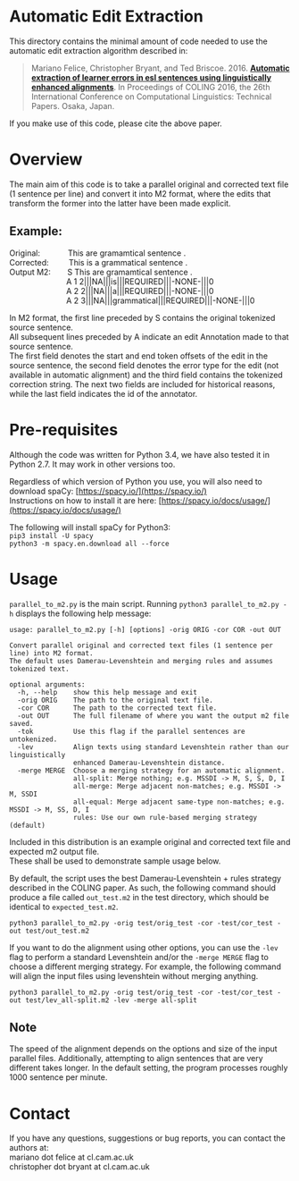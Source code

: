# Automatic Edit Extraction

This directory contains the minimal amount of code needed to use the automatic edit extraction algorithm described in:

> Mariano Felice, Christopher Bryant, and Ted Briscoe. 2016. [**Automatic extraction of learner errors in esl sentences using linguistically enhanced alignments**](http://aclweb.org/anthology/C/C16/C16-1079.pdf). In Proceedings of COLING 2016, the 26th International Conference on Computational Linguistics: Technical Papers. Osaka, Japan.

If you make use of this code, please cite the above paper.

# Overview

The main aim of this code is to take a parallel original and corrected text file (1 sentence per line) and convert it into M2 format, where the edits that transform the former into the latter have been made explicit.

## Example:  
Original: &emsp;&emsp;&emsp; This are gramamtical sentence .  
Corrected: &emsp;&emsp; This is a grammatical sentence .  
Output M2: &emsp;&nbsp;&nbsp; S This are gramamtical sentence .  
&emsp;&emsp;&emsp;&emsp;&emsp;&emsp;&emsp; A 1 2|||NA|||is|||REQUIRED|||-NONE-|||0  
&emsp;&emsp;&emsp;&emsp;&emsp;&emsp;&emsp; A 2 2|||NA|||a|||REQUIRED|||-NONE-|||0  	
&emsp;&emsp;&emsp;&emsp;&emsp;&emsp;&emsp; A 2 3|||NA|||grammatical|||REQUIRED|||-NONE-|||0  

In M2 format, the first line preceded by S contains the original tokenized source sentence.  
All subsequent lines preceded by A indicate an edit Annotation made to that source sentence.  
The first field denotes the start and end token offsets of the edit in the source sentence, the second field denotes the error type for the edit (not available in automatic alignment) and the third field contains the tokenized correction string. The next two fields are included for historical reasons, while the last field indicates the id of the annotator.

# Pre-requisites

Although the code was written for Python 3.4, we have also tested it in Python 2.7. It may work in other versions too.

Regardless of which version of Python you use, you will also need to download spaCy: [https://spacy.io/](https://spacy.io/)  
Instructions on how to install it are here: [https://spacy.io/docs/usage/](https://spacy.io/docs/usage/)

The following will install spaCy for Python3:  
`pip3 install -U spacy`  
`python3 -m spacy.en.download all --force`  

# Usage

`parallel_to_m2.py` is the main script. Running `python3 parallel_to_m2.py -h` displays the following help message:

```
usage: parallel_to_m2.py [-h] [options] -orig ORIG -cor COR -out OUT

Convert parallel original and corrected text files (1 sentence per line) into M2 format.
The default uses Damerau-Levenshtein and merging rules and assumes tokenized text.

optional arguments:
  -h, --help    show this help message and exit
  -orig ORIG    The path to the original text file.
  -cor COR      The path to the corrected text file.
  -out OUT      The full filename of where you want the output m2 file saved.
  -tok          Use this flag if the parallel sentences are untokenized.
  -lev          Align texts using standard Levenshtein rather than our linguistically 
                enhanced Damerau-Levenshtein distance.
  -merge MERGE  Choose a merging strategy for an automatic alignment.
                all-split: Merge nothing; e.g. MSSDI -> M, S, S, D, I
                all-merge: Merge adjacent non-matches; e.g. MSSDI -> M, SSDI
                all-equal: Merge adjacent same-type non-matches; e.g. MSSDI -> M, SS, D, I
                rules: Use our own rule-based merging strategy (default)
```

Included in this distribution is an example original and corrected text file and expected m2 output file.  
These shall be used to demonstrate sample usage below.

By default, the script uses the best Damerau-Levenshtein + rules strategy described in the COLING paper. As such, the following command should produce a file called `out_test.m2` in the test directory, which should be identical to `expected_test.m2`.

`python3 parallel_to_m2.py -orig test/orig_test -cor -test/cor_test -out test/out_test.m2`

If you want to do the alignment using other options, you can use the `-lev` flag to perform a standard Levenshtein and/or the `-merge MERGE` flag to choose a different merging strategy. For example, the following command will align the input files using levenshtein without merging anything.

`python3 parallel_to_m2.py -orig test/orig_test -cor -test/cor_test -out test/lev_all-split.m2 -lev -merge all-split`

## Note
The speed of the alignment depends on the options and size of the input parallel files. Additionally, attempting to align sentences that are very different takes longer. In the default setting, the program processes roughly 1000 sentence per minute. 

# Contact

If you have any questions, suggestions or bug reports, you can contact the authors at:  
mariano dot felice at cl.cam.ac.uk  
christopher dot bryant at cl.cam.ac.uk  



